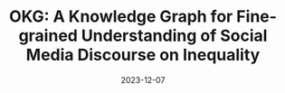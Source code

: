 ---
title: "OKG: A Knowledge Graph for Fine-grained Understanding of Social Media Discourse on Inequality"
collection: publications
permalink: /publication/2023-12-07-okg
date: 2023-12-07
venue: 'K-CAP 2023'
citation: 'Blin, I., Stork, L., Spillner, L., & Santagiustina, C. (2023, December). OKG: A Knowledge Graph for Fine-grained Understanding of Social Media Discourse on Inequality. In Proceedings of the 12th Knowledge Capture Conference 2023 (pp. 166-174).'
---
